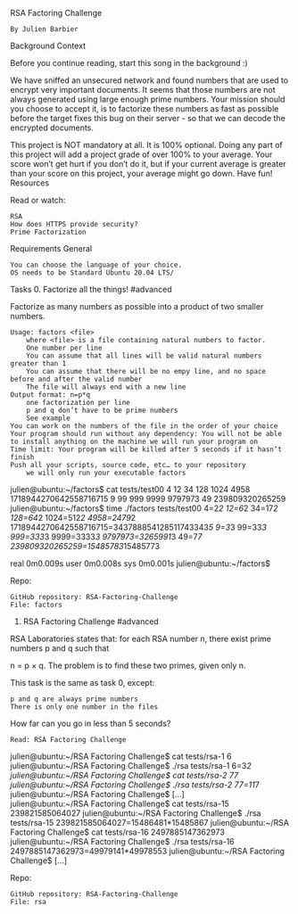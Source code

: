 RSA Factoring Challenge

    By Julien Barbier

Background Context

Before you continue reading, start this song in the background :)



We have sniffed an unsecured network and found numbers that are used to encrypt very important documents. It seems that those numbers are not always generated using large enough prime numbers. Your mission should you choose to accept it, is to factorize these numbers as fast as possible before the target fixes this bug on their server - so that we can decode the encrypted documents.

This project is NOT mandatory at all. It is 100% optional. Doing any part of this project will add a project grade of over 100% to your average. Your score won’t get hurt if you don’t do it, but if your current average is greater than your score on this project, your average might go down. Have fun!
Resources

Read or watch:

    RSA
    How does HTTPS provide security?
    Prime Factorization

Requirements
General

    You can choose the language of your choice.
    OS needs to be Standard Ubuntu 20.04 LTS/

Tasks
0. Factorize all the things!
#advanced

Factorize as many numbers as possible into a product of two smaller numbers.

    Usage: factors <file>
        where <file> is a file containing natural numbers to factor.
        One number per line
        You can assume that all lines will be valid natural numbers greater than 1
        You can assume that there will be no empy line, and no space before and after the valid number
        The file will always end with a new line
    Output format: n=p*q
        one factorization per line
        p and q don’t have to be prime numbers
        See example
    You can work on the numbers of the file in the order of your choice
    Your program should run without any dependency: You will not be able to install anything on the machine we will run your program on
    Time limit: Your program will be killed after 5 seconds if it hasn’t finish
    Push all your scripts, source code, etc… to your repository
        we will only run your executable factors

julien@ubuntu:~/factors$ cat tests/test00 
4
12
34
128
1024
4958
1718944270642558716715
9
99
999
9999
9797973
49
239809320265259
julien@ubuntu:~/factors$ time ./factors tests/test00
4=2*2
12=6*2
34=17*2
128=64*2
1024=512*2
4958=2479*2
1718944270642558716715=343788854128511743343*5
9=3*3
99=33*3
999=333*3
9999=3333*3
9797973=3265991*3
49=7*7
239809320265259=15485783*15485773

real    0m0.009s
user    0m0.008s
sys 0m0.001s
julien@ubuntu:~/factors$ 

Repo:

    GitHub repository: RSA-Factoring-Challenge
    File: factors

1. RSA Factoring Challenge
#advanced

RSA Laboratories states that: for each RSA number n, there exist prime numbers p and q such that

n = p × q. The problem is to find these two primes, given only n.

This task is the same as task 0, except:

    p and q are always prime numbers
    There is only one number in the files

How far can you go in less than 5 seconds?

    Read: RSA Factoring Challenge

julien@ubuntu:~/RSA Factoring Challenge$ cat tests/rsa-1
6
julien@ubuntu:~/RSA Factoring Challenge$ ./rsa tests/rsa-1
6=3*2
julien@ubuntu:~/RSA Factoring Challenge$ cat tests/rsa-2
77
julien@ubuntu:~/RSA Factoring Challenge$ ./rsa tests/rsa-2
77=11*7
julien@ubuntu:~/RSA Factoring Challenge$ [...]  
julien@ubuntu:~/RSA Factoring Challenge$ cat tests/rsa-15
239821585064027
julien@ubuntu:~/RSA Factoring Challenge$ ./rsa tests/rsa-15 
239821585064027=15486481*15485867
julien@ubuntu:~/RSA Factoring Challenge$ cat tests/rsa-16
2497885147362973
julien@ubuntu:~/RSA Factoring Challenge$ ./rsa tests/rsa-16
2497885147362973=49979141*49978553
julien@ubuntu:~/RSA Factoring Challenge$ [...]

Repo:

    GitHub repository: RSA-Factoring-Challenge
    File: rsa


